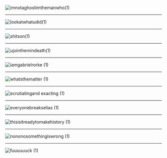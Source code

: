 ![imnotaghostimthemanwho(1)](https://user-images.githubusercontent.com/65482473/145182543-51310f42-4e9f-4da1-8265-dcfed689e133.gif)
<hr>

![lookatwhatudid(1)](https://user-images.githubusercontent.com/65482473/145571417-44be4661-add9-474f-9e02-f9f7d0694bf6.gif)
<hr>

![shitson(1)](https://user-images.githubusercontent.com/65482473/145676647-caf58524-d42c-4b15-a30a-161882bbf491.gif)
<hr>

![ujointhemindeath(1)](https://user-images.githubusercontent.com/65482473/145708582-55728f4a-7a17-4d53-b868-a149626fa41b.gif)
<hr>

![iamgabrielrorke (1)](https://user-images.githubusercontent.com/65482473/145710405-ccb1c679-7bd3-4ece-8a1c-f9490fc13ad1.gif)
<hr>

![whatsthematter (1)](https://user-images.githubusercontent.com/65482473/145710429-d716c076-e6de-446e-ab59-00f61b965278.gif)
<hr>

![ecrutiatingand exacting (1)](https://user-images.githubusercontent.com/65482473/145710450-4aafda68-e046-4814-bd6c-3a73f6959b0e.gif)
<hr>

![everyonebreakselias (1)](https://user-images.githubusercontent.com/65482473/146401238-dbfab9d8-0103-4eed-a3ba-0a4b5e97225f.gif)
<hr>

![thisisitreadytomakehistory (1)](https://user-images.githubusercontent.com/65482473/146401353-2d94815c-494b-4bdb-934e-14add2f68029.gif)
<hr>

![nononosomethingiswrong (1)](https://user-images.githubusercontent.com/65482473/146401438-422bb353-50e0-428a-ab36-ffe961848718.gif)
<hr>

![fuuuuuuck (1)](https://user-images.githubusercontent.com/65482473/146401535-faa0671a-9ecb-4c72-a79c-599b2226ac93.gif)
